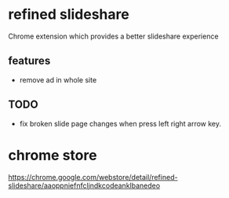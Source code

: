 # refined slideshare

Chrome extension which provides a better slideshare experience

## features

- remove ad in whole site

## TODO
- fix broken slide page changes when press left right arrow key.

# chrome store

https://chrome.google.com/webstore/detail/refined-slideshare/aaoppniefnfcljndkcodeanklbanedeo
